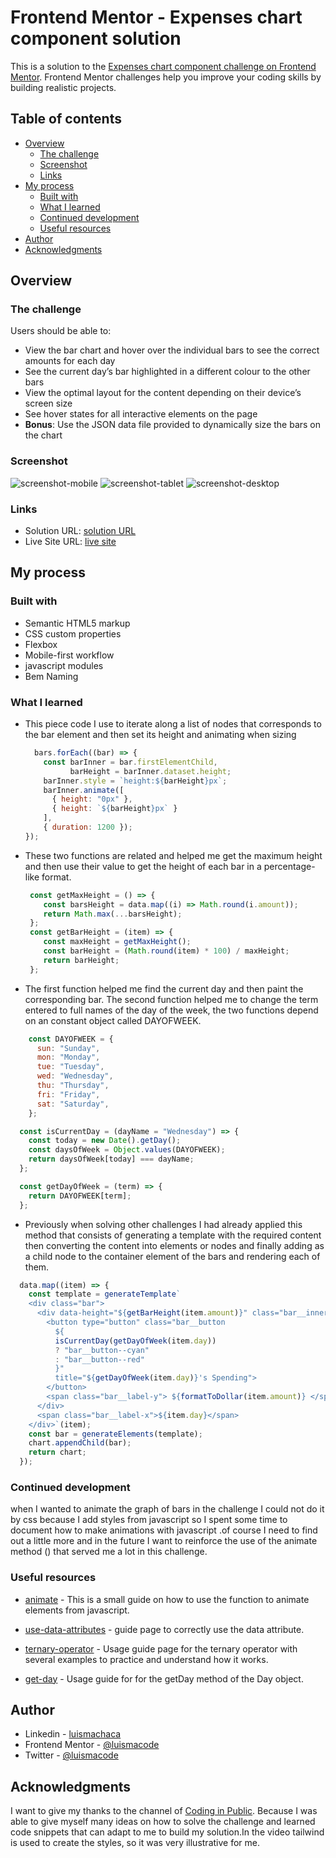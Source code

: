 # Frontend Mentor - Expenses chart component solution

This is a solution to the [Expenses chart component challenge on Frontend Mentor](https://www.frontendmentor.io/challenges/expenses-chart-component-e7yJBUdjwt). Frontend Mentor challenges help you improve your coding skills by building realistic projects.

## Table of contents

- [Overview](#overview)
  - [The challenge](#the-challenge)
  - [Screenshot](#screenshot)
  - [Links](#links)
- [My process](#my-process)
  - [Built with](#built-with)
  - [What I learned](#what-i-learned)
  - [Continued development](#continued-development)
  - [Useful resources](#useful-resources)
- [Author](#author)
- [Acknowledgments](#acknowledgments)

## Overview

### The challenge

Users should be able to:

- View the bar chart and hover over the individual bars to see the correct amounts for each day
- See the current day’s bar highlighted in a different colour to the other bars
- View the optimal layout for the content depending on their device’s screen size
- See hover states for all interactive elements on the page
- **Bonus**: Use the JSON data file provided to dynamically size the bars on the chart

### Screenshot

![screenshot-mobile](./screenshot/expenses-chart-mobile.jpeg)
![screenshot-tablet](./screenshot/expenses-chart-tablet.jpeg)
![screenshot-desktop](./screenshot/expenses-chart-desktop.jpeg)

### Links

- Solution URL: [solution URL]()
- Live Site URL: [live site](https://your-live-site-url.com)

## My process

### Built with

- Semantic HTML5 markup
- CSS custom properties
- Flexbox
- Mobile-first workflow
- javascript modules
- Bem Naming
  
### What I learned

- This piece code I use to iterate along a list of nodes that corresponds to the bar element and then set its height and animating when sizing

  ```js
    bars.forEach((bar) => {
      const barInner = bar.firstElementChild,
            barHeight = barInner.dataset.height;
      barInner.style = `height:${barHeight}px`;
      barInner.animate([
        { height: "0px" }, 
        { height: `${barHeight}px` }
      ], 
      { duration: 1200 });
  });
  ```

- These two functions are related and helped me get the maximum height and then use their value to get the height of each bar in a percentage-like format.

  ```js
   const getMaxHeight = () => {
      const barsHeight = data.map((i) => Math.round(i.amount));
      return Math.max(...barsHeight);
   };
   const getBarHeight = (item) => {
      const maxHeight = getMaxHeight();
      const barHeight = (Math.round(item) * 100) / maxHeight;
      return barHeight;
   }; 
  ```

- The first function helped me find the current day and then paint the corresponding bar. The second function helped me to change the term entered to full names of the day of the week, the two functions depend on an constant object called DAYOFWEEK.

```js
    const DAYOFWEEK = {
      sun: "Sunday",
      mon: "Monday",
      tue: "Tuesday",
      wed: "Wednesday",
      thu: "Thursday",
      fri: "Friday",
      sat: "Saturday",
    };
  ```

  ```js
    const isCurrentDay = (dayName = "Wednesday") => {
      const today = new Date().getDay();
      const daysOfWeek = Object.values(DAYOFWEEK);
      return daysOfWeek[today] === dayName;
    };
  ```
  
  ```js
    const getDayOfWeek = (term) => {
      return DAYOFWEEK[term];
    };
  ```

- Previously when solving other challenges I had already applied this method that consists of generating a template with the required content then converting the content into elements or nodes and finally adding as a child node to the container element of the bars and rendering each of them.

```js
  data.map((item) => {
    const template = generateTemplate`
    <div class="bar">
      <div data-height="${getBarHeight(item.amount)}" class="bar__inner">
        <button type="button" class="bar__button 
          ${
          isCurrentDay(getDayOfWeek(item.day))
          ? "bar__button--cyan"
          : "bar__button--red"
          }" 
          title="${getDayOfWeek(item.day)}'s Spending">
        </button>
        <span class="bar__label-y"> ${formatToDollar(item.amount)} </span>
      </div>
      <span class="bar__label-x">${item.day}</span>
    </div>`(item);
    const bar = generateElements(template);
    chart.appendChild(bar);
    return chart;
  });
```

### Continued development

when I wanted to animate the graph of bars in the challenge I could not do it by css because I add styles from javascript so I spent some time to document how to make animations with javascript .of course I need to find out a little more and in the future I want to reinforce the use of the animate method () that served me a lot in this challenge.

### Useful resources

- [animate](https://developer.mozilla.org/es/docs/Web/API/Element/animate) - This is a small guide on how to use the function to animate elements from javascript.

- [use-data-attributes](https://developer.mozilla.org/en-US/docs/Learn/HTML/Howto/Use_data_attributes) - guide page to correctly use the data attribute.

- [ternary-operator](https://developer.mozilla.org/es/docs/Web/JavaScript/Reference/Operators/Conditional_Operator) - Usage guide page for the ternary operator with several examples to practice and understand how it works.

- [get-day](https://developer.mozilla.org/en-US/docs/Web/JavaScript/Reference/Global_Objects/Date/getDay) - Usage guide for  for the getDay method of the Day object.

## Author

- Linkedin - [luismachaca](www.linkedin.com/in/luismachaca)
- Frontend Mentor - [@luismacode](https://www.frontendmentor.io/profile/luismacode)
- Twitter - [@luismacode](https://www.twitter.com/luismacode)

## Acknowledgments

 I want to give my thanks to the channel of [Coding in Public](https://www.youtube.com/watch?v=OkKcKzc9iK0&list=WL&index=1). Because I was able to give myself many ideas on how to solve the challenge and learned code snippets that can adapt to me to build my solution.In the video tailwind is used to create the styles, so it was very illustrative for me.
